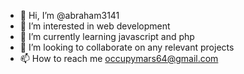 - 👋 Hi, I’m @abraham3141
- 👀 I’m interested in web development
- 🌱 I’m currently learning javascript and php
- 💞️ I’m looking to collaborate on any relevant projects
- 📫 How to reach me occupymars64@gmail.com

<!---
abraham3141/abraham3141 is a ✨ special ✨ repository because its `README.md` (this file) appears on your GitHub profile.
You can click the Preview link to take a look at your changes.
--->

